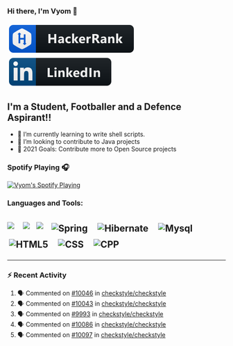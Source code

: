 ### Hi there, I'm Vyom 👋

<a href="https://www.hackerrank.com/VyomYadav">
    <img src="https://github.com/MikeCodesDotNET/ColoredBadges/blob/master/svg/dev/services/hackerrank.svg" alt="hackerrank" style="vertical-align:top; margin:6px 4px">
</a> 
<a href="https://www.linkedin.com/in/vyom-yadav-66a97918b/">
    <img src="https://github.com/MikeCodesDotNET/ColoredBadges/blob/master/svg/social/linkedin.svg" alt="gitter" style="vertical-align:top; margin:6px 4px">
</a>  

## I'm a Student, Footballer and a Defence Aspirant!!

- 🌱 I’m currently learning to write shell scripts.
- 👯 I’m looking to contribute to Java projects
- 🥅 2021 Goals: Contribute more to Open Source projects

### Spotify Playing 🎧

[<img src="https://novatorem-git-master-vyom-yadav.vercel.app/api/spotify" alt="Vyom's Spotify Playing" width="350" />](https://open.spotify.com/user/312oauov5ttlvf6hg6yygyiz3m4m)


### Languages and Tools:

<img src="https://qph.fs.quoracdn.net/main-qimg-48b7a3d8958565e7aa3ad4dbf2312770.webp" height="30">&nbsp; &nbsp;  <img src="https://www.techbaz.org/Course/img/c-logo.png" height="30">&nbsp;&nbsp;  <img src="https://resources.jetbrains.com/storage/products/intellij-idea/img/meta/intellij-idea_logo_300x300.png" height="30">&nbsp;&nbsp;  <img src="https://github.com/piyush168713/Vyom-Yadav/blob/main/img/spring.png" alt="Spring" style="vertical-align:top; margin:6px 4px" height="35">&nbsp;&nbsp;  <img src="https://github.com/piyush168713/Vyom-Yadav/blob/main/img/hiber.gif" alt="Hibernate" style="vertical-align:top; margin:6px 4px" height="35">&nbsp;&nbsp;  <img src="https://github.com/piyush168713/Vyom-Yadav/blob/main/img/mysql.png" alt="Mysql" style="vertical-align:top; margin:6px 4px" height="35">&nbsp;&nbsp;  <img src="https://github.com/piyush168713/Vyom-Yadav/blob/main/img/html5img.png" alt="HTML5" style="vertical-align:top; margin:6px 4px" height="35">&nbsp;&nbsp;  <img src="https://github.com/piyush168713/Vyom-Yadav/blob/main/img/cSS.png" alt="CSS" style="vertical-align:top; margin:6px 4px" height="35">&nbsp;&nbsp;  <img src="https://github.com/piyush168713/Vyom-Yadav/blob/main/img/cpp.png" alt="CPP" style="vertical-align:top; margin:6px 4px" height="35">
---
---

### :zap: Recent Activity

<!--START_SECTION:activity-->
1. 🗣 Commented on [#10046](https://github.com/checkstyle/checkstyle/issues/10046) in [checkstyle/checkstyle](https://github.com/checkstyle/checkstyle)
2. 🗣 Commented on [#10043](https://github.com/checkstyle/checkstyle/issues/10043) in [checkstyle/checkstyle](https://github.com/checkstyle/checkstyle)
3. 🗣 Commented on [#9993](https://github.com/checkstyle/checkstyle/issues/9993) in [checkstyle/checkstyle](https://github.com/checkstyle/checkstyle)
4. 🗣 Commented on [#10086](https://github.com/checkstyle/checkstyle/issues/10086) in [checkstyle/checkstyle](https://github.com/checkstyle/checkstyle)
5. 🗣 Commented on [#10097](https://github.com/checkstyle/checkstyle/issues/10097) in [checkstyle/checkstyle](https://github.com/checkstyle/checkstyle)
<!--END_SECTION:activity-->





